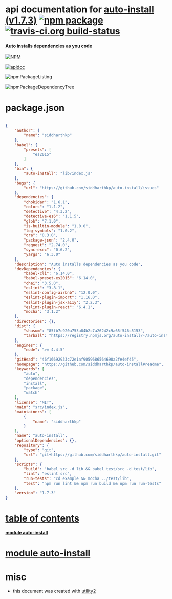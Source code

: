 # api documentation for  [auto-install (v1.7.3)](https://github.com/siddharthkp/auto-install#readme)  [![npm package](https://img.shields.io/npm/v/npmdoc-auto-install.svg?style=flat-square)](https://www.npmjs.org/package/npmdoc-auto-install) [![travis-ci.org build-status](https://api.travis-ci.org/npmdoc/node-npmdoc-auto-install.svg)](https://travis-ci.org/npmdoc/node-npmdoc-auto-install)
#### Auto installs dependencies as you code

[![NPM](https://nodei.co/npm/auto-install.png?downloads=true&downloadRank=true&stars=true)](https://www.npmjs.com/package/auto-install)

[![apidoc](https://npmdoc.github.io/node-npmdoc-auto-install/build/screenCapture.buildCi.browser.apidoc.html.png)](https://npmdoc.github.io/node-npmdoc-auto-install/build/apidoc.html)

![npmPackageListing](https://npmdoc.github.io/node-npmdoc-auto-install/build/screenCapture.npmPackageListing.svg)

![npmPackageDependencyTree](https://npmdoc.github.io/node-npmdoc-auto-install/build/screenCapture.npmPackageDependencyTree.svg)



# package.json

```json

{
    "author": {
        "name": "siddharthkp"
    },
    "babel": {
        "presets": [
            "es2015"
        ]
    },
    "bin": {
        "auto-install": "lib/index.js"
    },
    "bugs": {
        "url": "https://github.com/siddharthkp/auto-install/issues"
    },
    "dependencies": {
        "chokidar": "1.6.1",
        "colors": "1.1.2",
        "detective": "4.3.2",
        "detective-es6": "1.1.5",
        "glob": "7.1.0",
        "is-builtin-module": "1.0.0",
        "log-symbols": "1.0.2",
        "ora": "0.3.0",
        "package-json": "2.4.0",
        "request": "2.74.0",
        "sync-exec": "0.6.2",
        "yargs": "6.3.0"
    },
    "description": "Auto installs dependencies as you code",
    "devDependencies": {
        "babel-cli": "6.14.0",
        "babel-preset-es2015": "6.14.0",
        "chai": "3.5.0",
        "eslint": "3.8.1",
        "eslint-config-airbnb": "12.0.0",
        "eslint-plugin-import": "1.16.0",
        "eslint-plugin-jsx-a11y": "2.2.3",
        "eslint-plugin-react": "6.4.1",
        "mocha": "3.1.2"
    },
    "directories": {},
    "dist": {
        "shasum": "85fb7c920a753a84b2c7a26242c9a65f546c5153",
        "tarball": "https://registry.npmjs.org/auto-install/-/auto-install-1.7.3.tgz"
    },
    "engines": {
        "node": ">= 4.4.5"
    },
    "gitHead": "46f16692933c72e1af9059686564690a2fe4ef45",
    "homepage": "https://github.com/siddharthkp/auto-install#readme",
    "keywords": [
        "auto",
        "dependencies",
        "install",
        "package",
        "watch"
    ],
    "license": "MIT",
    "main": "src/index.js",
    "maintainers": [
        {
            "name": "siddharthkp"
        }
    ],
    "name": "auto-install",
    "optionalDependencies": {},
    "repository": {
        "type": "git",
        "url": "git+https://github.com/siddharthkp/auto-install.git"
    },
    "scripts": {
        "build": "babel src -d lib && babel test/src -d test/lib",
        "lint": "eslint src",
        "run-tests": "cd example && mocha ../test/lib",
        "test": "npm run lint && npm run build && npm run run-tests"
    },
    "version": "1.7.3"
}
```



# <a name="apidoc.tableOfContents"></a>[table of contents](#apidoc.tableOfContents)

#### [module auto-install](#apidoc.module.auto-install)



# <a name="apidoc.module.auto-install"></a>[module auto-install](#apidoc.module.auto-install)



# misc
- this document was created with [utility2](https://github.com/kaizhu256/node-utility2)
